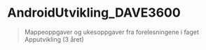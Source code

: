 # AndroidUtvikling_DAVE3600
> Mappeoppgaver og ukesoppgaver fra forelesningene i faget Apputvikling (3 året)
